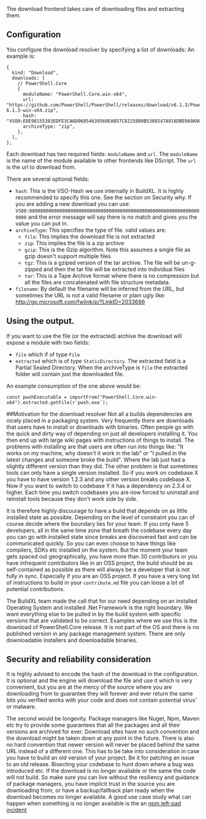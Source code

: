 The download frontend takes care of downloading files and extracting them.

## Configuration
You configure the download resolver by specifying a list of downloads:
An example is:
```
{
  kind: "Download",
  downloads: [
    // PowerShell.Core
    {
      moduleName: "PowerShell.Core.win-x64",
      url: "https://github.com/PowerShell/PowerShell/releases/download/v6.1.3/PowerShell-6.1.3-win-x64.zip",
      hash: "VSO0:E8E98155383EDFE3CA6D06854638560EAB57C8225880B5308547A916DBE9A9A900",
      archiveType: "zip",
    },
  ],
},
```

Each download has two required fields: `moduleName` and `url`. 
The `moduleName` is the name of the module available to other frontends like DScript. 
The `url` is the url to download from.

There are several optional fields:
* `hash`: This is the VSO-Hash we use internally in BuildXL. It is highly recommended to specify this one. See the section on Security why. If you are adding a new download you can use: `VSO0:000000000000000000000000000000000000000000000000000000000000000000` and the error message will say there is no match and gives you the value you can put in.
* `archiveType`: This specifies the type of file. valid values are:
  * `file`: This implies the download file is not extracted
  * `zip`: This implies the file is a zip archive
  * `gzip`: This is the Gzip algorithm. Note this assumes a single file as gzip doesn't support multiple files
  * `tgz`: This is a gziped version of the tar archive. The file will be un-g-zipped and then the tar file will be extracted into individual files
  * `tar`: This is a Tape Archive format where there is no compression but all the files are concatenated with file structure metadata. 
* `filename`: By default the filename will be inferred from the URL, but sometimes the URL is not a valid filename or plain ugly like: http://go.microsoft.com/fwlink/p/?LinkID=2033686

## Using the output.
If you want to use the file (or the extracted) archive the download will expose a module with two fields:
* `file` which if of type `File`
* `extracted` which is of type `StaticDirectory`. 
The extracted field is a Partial Sealed Directory.
When the archiveType is `file` the extracted folder will contain just the downloaded file.

An example consumption of the one above would be:
```
const pwshExecutable = importFrom("PowerShell.Core.win-x64").extracted.getFile(r`pwsh.exe`);
```


##Motivation for the download resolver
Not all a builds dependencies are nicely placed in a packaging system. Very frequently there are downloads that users have to install or downloads with binaries. 
Often people go with the quick and dirty way of depending on just all developers installing it.
You then end up with large wiki pages with instructions of things to install. The problems with installing are that users are often run into things like: "It works on my machine, why doesn't it work in the lab" or "I pulled in the latest changes and someone broke the build". Where the lab just had a slightly different version than they did. The other problem is that sometimes tools can only have a single version installed. So if you work on codebase X you have to have version 1.2.3 and any other version breaks codebase X. Now if you want to switch to codebase Y it has a dependency on 2.3.4 or higher. Each time you switch codebases you are now forced to uninstall and reinstall tools because they don't work side by side.

It is therefore highly discourage to have a build that depends on as little installed state as possible. Depending on the level of constraint you can of course decide where the boundary lies for your team. If you only have 5 developers, all in the same time zone that breath the codebase every day you can go with installed state since breaks are discovered fast and can be communicated quickly. So you can even choose to have things like compilers, SDKs etc installed on the system. 
But the moment your team gets spaced out geographically, you have more than 30 contributors or you have infrequent contributors like in an OSS project, the build should be as self-contained as possible as there will always be a developer that is not fully in sync. Especially if you are an OSS project. If you have a very long list of instructions to build in your `contribute.md` file you can loose a lot of potential contributions.

The BuildXL team made the call that for our need depending on an installed Operating System and installed .Net Framework is the right boundary. We want everything else to be pulled in by the build system with specific versions that are validated to be correct. Examples where we use this is the download of PowerShell.Core release. It is not part of the OS and there is no published version in any package management system. There are only downloadable installers and downloadable binaries.


## Security and reliability consideration
It is highly advised to encode the hash of the download in the configuration. It is optional and the engine will download the file and use it which is very convenient, but you are at the mercy of the source where you are downloading from to guarantee they will forever and ever return the same bits you verified works with your code and does not contain potential virus' or malware.

The second would be longevity. Package managers like Nuget, Npm, Maven etc try to provide some guarantees that all the packages and all their versions are archived for ever. Download sites have no such convention and the download might be taken down at any point in the future. There is also no hard convention that newer version will never be placed behind the same URL instead of a different one.
This has to be take into consideration in case you have to build an old version of your project. Be it for patching an issue to an old release. Bisecting your codebase to hunt down where a bug was introduced etc. If the download is no longer available or the same the code will not build. So make sure you can live without the resiliency and guidance of package managers, you have implicit trust in the source you are downloading from, or have a backup/fallback plan ready when the download becomes no longer available. 
A good use case study what can happen when something is no longer available is the an [npm left-pad incident](https://www.bing.com/search?q=npm+left-pad+incident&qs=LS&pq=npm+left-pad&sc=2-12&cvid=7906908C8D87435B854D750347356F2D&FORM=QBRE&sp=1)